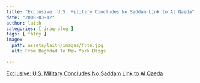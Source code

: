 ```yaml
---
title: "Exclusive: U.S. Military Concludes No Saddam Link to Al Qaeda"
date: "2008-03-12"
author: laith
categories: [ iraq-blog ]
tags: [ fbtny ]
image:
  path: assets/laith/images/fbtn.jpg
  alt: From Baghdad To New York Blogs

---
```


[Exclusive: U.S. Military Concludes No Saddam Link to Al Qaeda](https://blogs.abcnews.com/rapidreport/2008/03/exclusive-us-mi.html)
